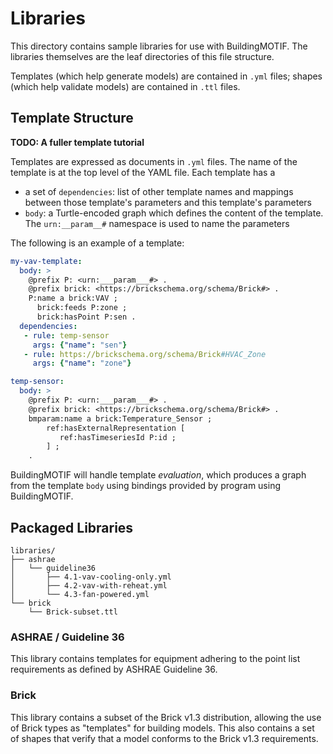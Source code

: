 # Libraries

This directory contains sample libraries for use with BuildingMOTIF. The libraries themselves are the leaf directories of this file structure.

Templates (which help generate models) are contained in `.yml` files; shapes (which help validate models) are contained in `.ttl` files.

## Template Structure

**TODO: A fuller template tutorial**

Templates are expressed as documents in `.yml` files. The name of the template is at the top level of the YAML file.
Each template has a
- a set of `dependencies`: list of other template names and mappings between those template's parameters and this template's parameters
- `body`: a Turtle-encoded graph which defines the content of the template. The `urn:__param__#` namespace is used to name the parameters

The following is an example of a template:

```yaml
my-vav-template:
  body: >
    @prefix P: <urn:___param___#> .
    @prefix brick: <https://brickschema.org/schema/Brick#> .
    P:name a brick:VAV ;
      brick:feeds P:zone ;
      brick:hasPoint P:sen .
  dependencies:
   - rule: temp-sensor
     args: {"name": "sen"}
   - rule: https://brickschema.org/schema/Brick#HVAC_Zone
     args: {"name": "zone"}

temp-sensor:
  body: >
    @prefix P: <urn:___param___#> .
    @prefix brick: <https://brickschema.org/schema/Brick#> .
    bmparam:name a brick:Temperature_Sensor ;
        ref:hasExternalRepresentation [
           ref:hasTimeseriesId P:id ;
        ] ;
    .
```

BuildingMOTIF will handle template *evaluation*, which produces a graph from the template `body` using bindings provided by program using BuildingMOTIF.


## Packaged Libraries

```
libraries/
├── ashrae
│   └── guideline36
│       ├── 4.1-vav-cooling-only.yml
│       ├── 4.2-vav-with-reheat.yml
│       └── 4.3-fan-powered.yml
└── brick
    └── Brick-subset.ttl
 ```

### ASHRAE / Guideline 36

This library contains templates for equipment adhering to the point list requirements as defined by ASHRAE Guideline 36.

### Brick

This library contains a subset of the Brick v1.3 distribution, allowing the use of Brick types as "templates" for building models.
This also contains a set of shapes that verify that a model conforms to the Brick v1.3 requirements.
